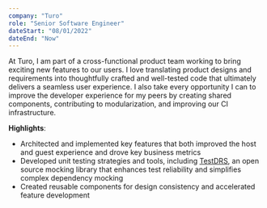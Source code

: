 ```yaml
---
company: "Turo"
role: "Senior Software Engineer"
dateStart: "08/01/2022"
dateEnd: "Now"
---
```


At Turo, I am part of a cross-functional product team working to bring exciting new features to our users. I love translating product designs and requirements into thoughtfully crafted and well-tested code that ultimately delivers a seamless user experience. I also take every opportunity I can to improve the developer experience for my peers by creating shared components, contributing to modularization, and improving our CI infrastructure.

**Highlights**:
- Architected and implemented key features that both improved the host and guest experience and drove key business metrics
- Developed unit testing strategies and tools, including [TestDRS](https://github.com/open-turo/swift-test-drs), an open source mocking library that enhances test reliability and simplifies complex dependency mocking
- Created reusable components for design consistency and accelerated feature development
